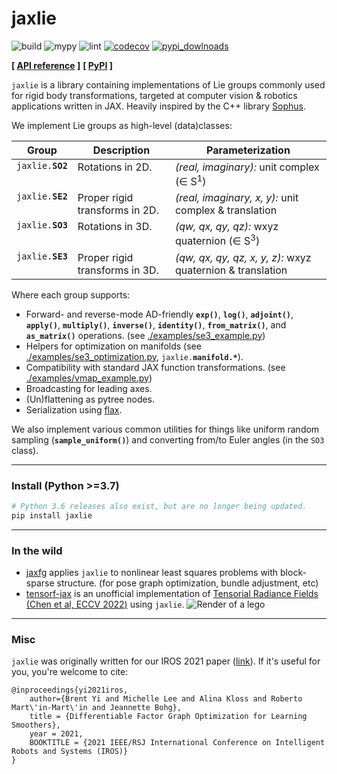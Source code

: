 # jaxlie

![build](https://github.com/brentyi/jaxlie/workflows/build/badge.svg)
![mypy](https://github.com/brentyi/jaxlie/workflows/mypy/badge.svg?branch=master)
![lint](https://github.com/brentyi/jaxlie/workflows/lint/badge.svg)
[![codecov](https://codecov.io/gh/brentyi/jaxlie/branch/master/graph/badge.svg)](https://codecov.io/gh/brentyi/jaxlie)
[![pypi_dowlnoads](https://pepy.tech/badge/jaxlie)](https://pypi.org/project/jaxlie)

**[ [API reference](https://brentyi.github.io/jaxlie) ]** **[
[PyPI](https://pypi.org/project/jaxlie/) ]**

`jaxlie` is a library containing implementations of Lie groups commonly used for
rigid body transformations, targeted at computer vision &amp; robotics
applications written in JAX. Heavily inspired by the C++ library
[Sophus](https://github.com/strasdat/Sophus).

We implement Lie groups as high-level (data)classes:

<table>
  <thead>
    <tr>
      <th>Group</th>
      <th>Description</th>
      <th>Parameterization</th>
    </tr>
  </thead>
  <tbody valign="top">
    <tr>
      <td><code>jaxlie.<strong>SO2</strong></code></td>
      <td>Rotations in 2D.</td>
      <td><em>(real, imaginary):</em> unit complex (∈ S<sup>1</sup>)</td>
    </tr>
    <tr>
      <td><code>jaxlie.<strong>SE2</strong></code></td>
      <td>Proper rigid transforms in 2D.</td>
      <td><em>(real, imaginary, x, y):</em> unit complex &amp; translation</td>
    </tr>
    <tr>
      <td><code>jaxlie.<strong>SO3</strong></code></td>
      <td>Rotations in 3D.</td>
      <td><em>(qw, qx, qy, qz):</em> wxyz quaternion (∈ S<sup>3</sup>)</td>
    </tr>
    <tr>
      <td><code>jaxlie.<strong>SE3</strong></code></td>
      <td>Proper rigid transforms in 3D.</td>
      <td><em>(qw, qx, qy, qz, x, y, z):</em> wxyz quaternion &amp; translation</td>
    </tr>
  </tbody>
</table>

Where each group supports:

- Forward- and reverse-mode AD-friendly **`exp()`**, **`log()`**,
  **`adjoint()`**, **`apply()`**, **`multiply()`**, **`inverse()`**,
  **`identity()`**, **`from_matrix()`**, and **`as_matrix()`** operations. (see
  [./examples/se3_example.py](./examples/se3_basics.py))
- Helpers for optimization on manifolds (see
  [./examples/se3_optimization.py](./examples/se3_optimization.py),
  <code>jaxlie.<strong>manifold.\*</strong></code>).
- Compatibility with standard JAX function transformations. (see
  [./examples/vmap_example.py](./examples/vmap_example.py))
- Broadcasting for leading axes.
- (Un)flattening as pytree nodes.
- Serialization using [flax](https://github.com/google/flax).

We also implement various common utilities for things like uniform random
sampling (**`sample_uniform()`**) and converting from/to Euler angles (in the
`SO3` class).

---

### Install (Python >=3.7)

```bash
# Python 3.6 releases also exist, but are no longer being updated.
pip install jaxlie
```

---

### In the wild

- [jaxfg](https://github.com/brentyi/jaxfg) applies `jaxlie` to nonlinear least
  squares problems with block-sparse structure. (for pose graph optimization,
  bundle adjustment, etc)
- [tensorf-jax](https://github.com/brentyi/tensorf-jax) is an unofficial
  implementation of
  [Tensorial Radiance Fields (Chen et al, ECCV 2022)](https://apchenstu.github.io/TensoRF/)
  using `jaxlie`.
  ![Render of a lego](https://github.com/brentyi/tensorf-jax/raw/main/lego_render.gif)

---

### Misc

`jaxlie` was originally written for our IROS 2021 paper
([link](https://github.com/brentyi/dfgo)). If it's useful for you, you're
welcome to cite:

```
@inproceedings{yi2021iros,
    author={Brent Yi and Michelle Lee and Alina Kloss and Roberto Mart\'in-Mart\'in and Jeannette Bohg},
    title = {Differentiable Factor Graph Optimization for Learning Smoothers},
    year = 2021,
    BOOKTITLE = {2021 IEEE/RSJ International Conference on Intelligent Robots and Systems (IROS)}
}
```
